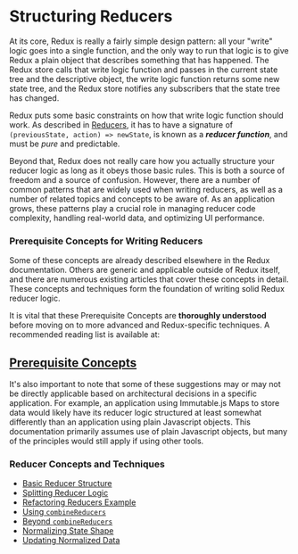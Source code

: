 # Structuring Reducers

At its core, Redux is really a fairly simple design pattern: all your "write" logic goes into a single function, and the only way to run that logic is to give Redux a plain object that describes something that has happened.  The Redux store calls that write logic function and passes in the current state tree and the descriptive object, the write logic function returns some new state tree, and the Redux store notifies any subscribers that the state tree has changed.  

Redux puts some basic constraints on how that write logic function should work.  As described in [Reducers](../basics/Reducers.md), it has to have a signature of `(previousState, action) => newState`, is known as a ***reducer function***, and must be *pure* and predictable.

Beyond that, Redux does not really care how you actually structure your reducer logic as long as it obeys those basic rules.  This is both a source of freedom and a source of confusion.  However, there are a number of common patterns that are widely used when writing reducers, as well as a number of related topics and concepts to be aware of.  As an application grows, these patterns play a crucial role in managing reducer code complexity, handling real-world data, and optimizing UI performance.  


### Prerequisite Concepts for Writing Reducers

Some of these concepts are already described elsewhere in the Redux documentation.  Others are generic and applicable outside of Redux itself, and there are numerous existing articles that cover these concepts in detail.  These concepts and techniques form the foundation of writing solid Redux reducer logic.

It is vital that these Prerequisite Concepts are **thoroughly understood** before moving on to more advanced and Redux-specific techniques. A recommended reading list is available at:

## [Prerequisite Concepts](./reducers/00-PrerequisiteConcepts.md)  
  
It's also important to note that some of these suggestions may or may not be directly applicable based on architectural decisions in a specific application.  For example, an application using Immutable.js Maps to store data would likely have its reducer logic structured at least somewhat differently than an application using plain Javascript objects.  This documentation primarily assumes use of plain Javascript objects, but many of the principles would still apply if using other tools.
  
  
  
### Reducer Concepts and Techniques

- [Basic Reducer Structure](./reducers/01-BasicReducerStructure.md)
- [Splitting Reducer Logic](./reducers/02-SplittingReducerLogic.md)
- [Refactoring Reducers Example](./reducers/03-RefactoringReducersExample.md)
- [Using `combineReducers`](./reducers/04-UsingCombineReducers.md)
- [Beyond `combineReducers`](./reducers/05-BeyondCombineReducers.md)
- [Normalizing State Shape](./reducers/06-NormalizingStateShape.md)
- [Updating Normalized Data](./reducers/07-UpdatingNormalizedData.md)
